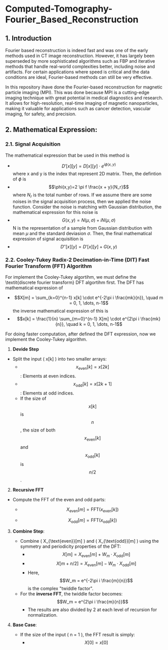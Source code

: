 # Computed-Tomography-Fourier_Based_Reconstruction
## 1. Introduction
Fourier based reconstruction is indeed fast and was one of the early methods used in CT image reconstruction. However, it has largely been superseded by more sophisticated algorithms such as FBP and iterative methods that handle real-world complexities better, including noise and artifacts. For certain applications where speed is critical and the data conditions are ideal, Fourier-based methods can still be very effective.

In this repository ihave done the Fourier-based reconstruction for magnetic particle imaging (MPI). This was done because MPI is a cutting-edge imaging technique with great potential in medical diagnostics and research. It allows for high-resolution, real-time imaging of magnetic nanoparticles, making it valuable for applications such as cancer detection, vascular imaging, for safety, and precision.

## 2. Mathematical Expression:
### 2.1. Signal Acquisition
The mathematical expression that be used in this method is
- $$D'[x][y] = D[x][y] \cdot e^{i \phi(x,y)}$$
where x and y is the index that represent 2D matrix. Then, the defintion of $\phi$ is
- $$\phi(x,y)=2 \pi f \frac{x + y}{N_r}$$
where $N_r$ is the total number of rows. If we assume there are some noises in the signal acquisition process, then we applied the noise function. Consider the noise is matching with Gaussian distribution, the mathematical expression for this noise is
- $$G(x,y) = N(\mu, \sigma) + i N(\mu, \sigma)$$
N is the representation of a sample from Gaussian distribution with mean $\mu$ and the standard deviasion $\sigma$.
Then, the final mathematical expression of signal acquisition is
- $$D''[x][y] = D'[x][y] + G(x,y)$$

### 2.2. Cooley-Tukey Radix-2 Decimation-in-Time (DIT) Fast Fourier Transform (FFT) Algorithm
For implement the Cooley-Tukey algortihm, we must define the \textit{discrete fourier transform} DFT algortihm first. The DFT has mathematical expression of
- $$X[m] = \sum_{k=0}^{n-1} x[k] \cdot e^{-2\pi i \frac{mk}{n}}, \quad m = 0, 1, \dots, n-1$$
the inverse mathematical expression of this is
- $$x[k] = \frac{1}{n} \sum_{m=0}^{n-1} X[m] \cdot e^{2\pi i \frac{mk}{n}}, \quad k = 0, 1, \dots, n-1$$

For doing faster computation, after defined the DFT expression, now we implement the Cooley-Tukey algorithm.
1. **Devide Step**
- Split the input \( x[k] \) into two smaller arrays:
     - $$x_{\text{even}}[k] = x[2k]$$: Elements at even indices.
     - $$x_{\text{odd}}[k] = x[2k+1]$$: Elements at odd indices.
   - If the size of $$x[k]$$ is $$n$$, the size of both $$x_{\text{even}}[k]$$ and $$x_{\text{odd}}[k]$$ is $$n/2$$.

2. **Recursive FFT**
 - Compute the FFT of the even and odd parts:
     
     - $$X_{\text{even}}[m] = \text{FFT}(x_{\text{even}}[k])$$
     
     - $$X_{\text{odd}}[m] = \text{FFT}(x_{\text{odd}}[k])$$
   
3. **Combine Step**:
   - Combine \( X_{\text{even}}[m] \) and \( X_{\text{odd}}[m] \) using the symmetry and periodicity properties of the DFT:
     - $$X[m] = X_{\text{even}}[m] + W_m \cdot X_{\text{odd}}[m]$$
     - $$X[m + n/2] = X_{\text{even}}[m] - W_m \cdot X_{\text{odd}}[m]$$
     - Here, $$W_m = e^{-2\pi i \frac{m}{n}}$$ is the complex "twiddle factor".
   - For the **inverse FFT**, the twiddle factor becomes:
     $$W_m = e^{2\pi i \frac{m}{n}}$$
     - The results are also divided by 2 at each level of recursion for normalization.

4. **Base Case**:
   - If the size of the input \( n = 1 \), the FFT result is simply:
     - $$X[0] = x[0]$$
